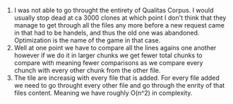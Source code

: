 1. I was not able to go throught the entirety of Qualitas Corpus. I would usually stop dead at ca 3000 clones at which point I don't think that they manage to get through all the files any more before a new request came in that had to be handels, and thus the old one was abandoned. Optimization is the name of the game in that case. 
2. Well at one point we have to compare all the lines agains one another however if we do it in larger chunks we get fewer total chunks to compare with meaning fewer comparisons as we compare every chunch with every other chunk from the other file. 
3. The tile are increasig with every file that is added. For every file added we need to go throught every other file and go through the enrity of that files content. Meaning we have roughly O(n^2) in complexity. 